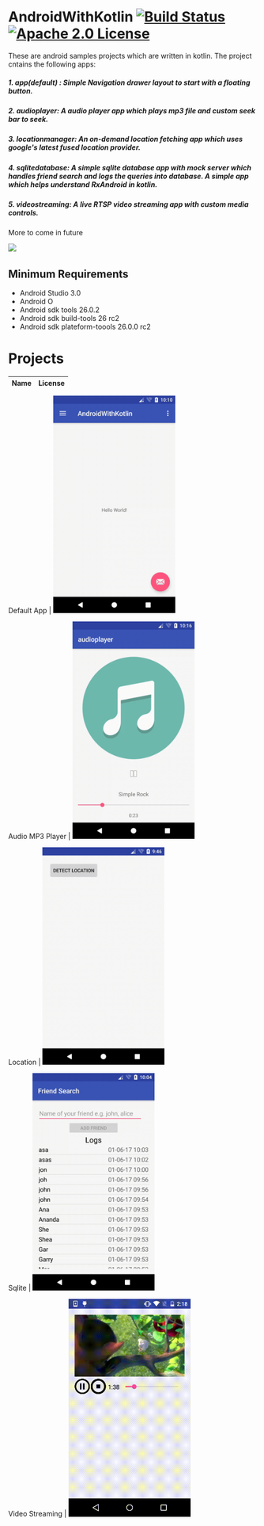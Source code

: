 # AndroidWithKotlin [![Build Status](https://travis-ci.org/Talentica/AndroidWithKotlin.svg?branch=master)](https://travis-ci.org/Talentica/AndroidWithKotlin) [![Apache 2.0 License](https://img.shields.io/badge/license-Apache%202.0-blue.svg?style=flat)](http://www.apache.org/licenses/LICENSE-2.0.html)

These are android samples projects which are written in kotlin.
The project cntains the following apps:

##### 1. app(default) : Simple Navigation drawer layout to start with a floating button. 
##### 2. audioplayer: A audio player app which plays mp3 file and custom seek bar to seek.  
##### 3. locationmanager: An on-demand location fetching app which uses google's latest fused location provider.
##### 4. sqlitedatabase: A simple sqlite database app with mock server which handles friend search and logs the queries into database. A simple app which helps understand RxAndroid in kotlin.
##### 5. videostreaming: A live RTSP video streaming app with custom media controls.
 
More to come in future

<img src="http://i.imgur.com/HzmmBvZ.jpg" />&nbsp;


## Minimum Requirements

 * Android Studio 3.0
 * Android O
 * Android sdk tools 26.0.2
 * Android sdk build-tools 26 rc2
 * Android sdk plateform-toools 26.0.0 rc2
 

Projects
===================================================
Name | License 
--- | --- 

Default App | <img src="/gifs/navbar.gif" width="49%">

Audio MP3 Player | <img src="/gifs/audioplayer.gif" width="49%">

Location | <img src="/gifs/location.gif" width="49%">

Sqlite | <img src="/gifs/database.gif" width="49%">

Video Streaming | <img src="/gifs/videostreaming.gif" width="49%">

